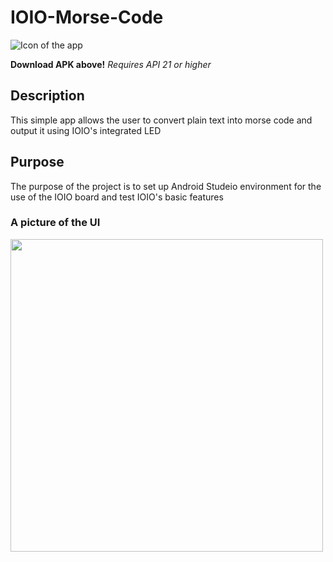 # IOIO-Morse-Code
![Icon of the app](http://juanjoneri.com/img/Morse/ic_launcher.png)

**Download APK above!**
*Requires API 21 or higher*

## Description
This simple app allows the user to convert plain text into morse code and output it using IOIO's integrated LED

## Purpose
The purpose of the project is to set up Android Studeio environment for the use of the IOIO board and test IOIO's basic features

### A picture of the UI
<img src="http://juanjoneri.com/img/Morse/Screen.png" width="500"/>
